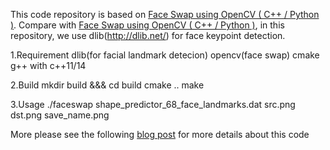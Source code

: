 This code repository is based on [Face Swap using OpenCV ( C++ / Python )](https://www.learnopencv.com/face-swap-using-opencv-c-python/).
Compare with [Face Swap using OpenCV ( C++ / Python )](https://www.learnopencv.com/face-swap-using-opencv-c-python/), in this repository, we use dlib(http://dlib.net/) for face keypoint detection.


1.Requirement
    dlib(for facial landmark detecion)
    opencv(face swap)
    cmake
    g++ with c++11/14

2.Build
    mkdir build &&& cd build
    cmake ..
    make

3.Usage
    ./faceswap shape_predictor_68_face_landmarks.dat src.png dst.png save_name.png
    

More please see the following [blog post](https://www.learnopencv.com/face-swap-using-opencv-c-python/) for more details about this code

